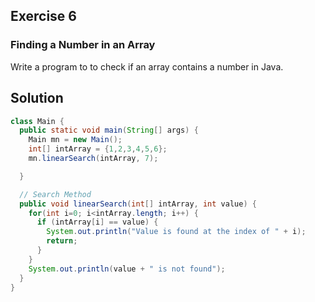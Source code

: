 ## Exercise 6
### Finding a Number in an Array
Write a program to to check if an array contains a number in Java.

## Solution

```java
class Main {
  public static void main(String[] args) {
    Main mn = new Main();
    int[] intArray = {1,2,3,4,5,6};
    mn.linearSearch(intArray, 7);

  }

  // Search Method
  public void linearSearch(int[] intArray, int value) {
    for(int i=0; i<intArray.length; i++) {
      if (intArray[i] == value) {
        System.out.println("Value is found at the index of " + i);
        return;
      }
    }
    System.out.println(value + " is not found");
  }
}

```
